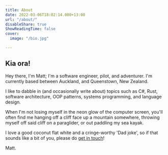 ```yaml
---
title: About
date: 2022-03-06T18:02:14.000+13:00
url: "/about/"
disableShare: true
ShowReadingTime: false
cover:
  image: "/bio.jpg"

---
```

## Kia ora!

Hey there, I'm Matt; I'm a software engineer, pilot, and adventurer. I'm currently based between Auckland, and Queenstown, New Zealand.

I like to dabble in (and occasionally write about) topics such as C#, Rust, software architecture, OOP patterns, systems programming, and language design.

When I'm not losing myself in the neon glow of the computer screen, you'll often find me  hanging off a cliff face up a mountain somewhere, throwing myself off said cliff on a paraglider, or out paddling my sea kayak.

I love a good coconut flat white and a cringe-worthy 'Dad joke', so if that sounds like a bit of you, please do [get in touch](mailto:matt@mattchapman.io)!

Matt.
